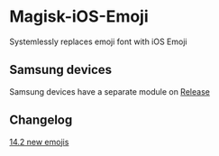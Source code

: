 # Magisk-iOS-Emoji
Systemlessly replaces emoji font with iOS Emoji 

## Samsung devices
Samsung devices have a separate module on [Release](https://github.com/Keinta15/Magisk-iOS-Emoji/releases)

## Changelog
[14.2 new emojis](https://blog.emojipedia.org/ios-14-2-emoji-changelog/)
